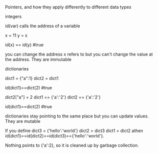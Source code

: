 Pointers, and how they apply differently to different data types


integers

id(var) calls the address of a variable

x = 11
y = x

id(x) == id(y) #true

you can change the address x refers to but you can't change the value at the address. They are immutable


dictionaries

dict1 = {"a":1}
dict2 = dict1

id(dict1)==dict(2) #true

dict2["a"] = 2
dict1 == {'a':'2'}
dict2 == {'a':'2'}

id(dict1)==dict(2) #true

dictionaries stay pointing to the same place but you can update values. They are mutable

If you define
dict3 = {'hello':'world'}
dict2 = dict3
dict1 = dict2
athen id(dict1)==id(dict2)==id(dict3)=={'hello':'world'}.

Nothing points to {'a':2}, so it is cleaned up by garbage collection.